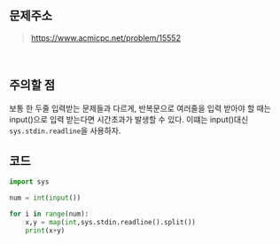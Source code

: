 ## 문제주소

> https://www.acmicpc.net/problem/15552

</br>

## 주의할 점

보통 한 두줄 입력받는 문제들과 다르게, 반복문으로 여러줄을 입력 받아야 할 때는 input()으로 입력 받는다면 시간초과가 발생할 수 있다.
이떄는 input()대신 `sys.stdin.readline`을 사용하자.

## 코드

```py
import sys

num = int(input())

for i in range(num):
    x,y = map(int,sys.stdin.readline().split())
    print(x+y)
```
